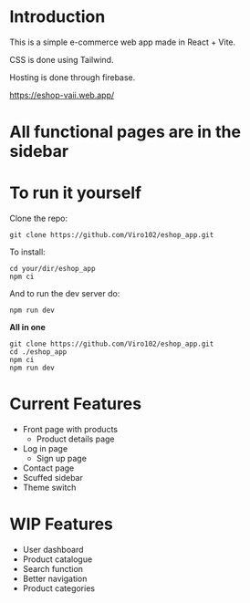 # Introduction

This is a simple e-commerce web app made in React + Vite.

CSS is done using Tailwind.

Hosting is done through firebase.

<https://eshop-vaii.web.app/>

# All functional pages are in the sidebar

# To run it yourself
Clone the repo:

```
git clone https://github.com/Viro102/eshop_app.git
```
To install:
```
cd your/dir/eshop_app
npm ci
```
And to run the dev server do:
```
npm run dev
```

**All in one**
```
git clone https://github.com/Viro102/eshop_app.git
cd ./eshop_app
npm ci
npm run dev
```
# Current Features

* Front page with products
  * Product details page
* Log in page
  * Sign up page
* Contact page
* Scuffed sidebar
* Theme switch

# WIP Features

* User dashboard
* Product catalogue
* Search function
* Better navigation
* Product categories
